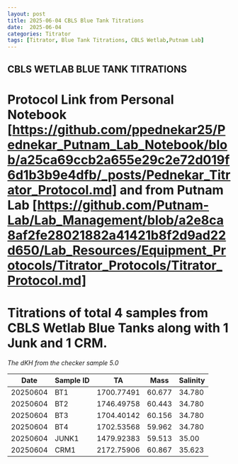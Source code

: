 ```yaml
---
layout: post
title: 2025-06-04 CBLS Blue Tank Titrations
date:  2025-06-04 
categories: Titrator
tags: [Titrator, Blue Tank Titrations, CBLS Wetlab,Putnam Lab]
---
```

## CBLS WETLAB BLUE TANK TITRATIONS

# Protocol Link from Personal Notebook [https://github.com/ppednekar25/Pednekar_Putnam_Lab_Notebook/blob/a25ca69ccb2a655e29c2e72d019f6d1b3b9e4dfb/_posts/Pednekar_Titrator_Protocol.md] and from Putnam Lab [https://github.com/Putnam-Lab/Lab_Management/blob/a2e8ca8af2fe28021882a41421b8f2d9ad22d650/Lab_Resources/Equipment_Protocols/Titrator_Protocols/Titrator_Protocol.md]

# Titrations of total 4 samples from CBLS Wetlab Blue Tanks along with 1 Junk and 1 CRM.

 *The dKH from the checker sample 5.0*
 
 
 |Date | Sample ID                   | TA | Mass | Salinity |
|-----------|---------------------------|------------|------------|--------------|
| 20250604 | BT1	|  1700.77491    | 60.677  |   34.780 |
| 20250604 | BT2  |  1746.49758   |   60.443  | 34.780  |
| 20250604 | BT3  | 1704.40142  | 60.156      |   34.780      |
| 20250604 | BT4  |   1702.53568     | 59.962  |  34.780     |
| 20250604 | JUNK1 |   1479.92383  | 59.513       |   35.00      |
| 20250604 | CRM1 |   2172.75906    | 60.867  |      35.623    |
